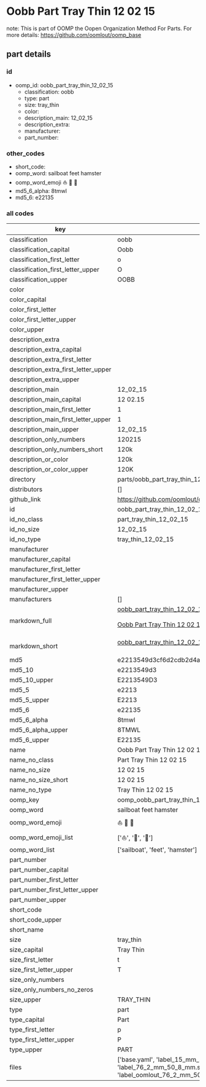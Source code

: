 # Oobb Part Tray Thin 12 02 15  

note: This is part of OOMP the Oopen Organization Method For Parts. For more details: https://github.com/oomlout/oomp_base

##  part details





### id
* oomp_id: oobb_part_tray_thin_12_02_15
  * classification: oobb
  * type: part
  * size: tray_thin
  * color: 
  * description_main: 12_02_15
  * description_extra: 
  * manufacturer: 
  * part_number: 

### other_codes
* short_code: 
* oomp_word: sailboat feet hamster
* oomp_word_emoji :sailboat: :feet: :hamster:
* md5_6_alpha: 8tmwl
* md5_6: e22135

### all codes 
| key | value |  
| --- | --- |  
| classification | oobb |  
| classification_capital | Oobb |  
| classification_first_letter | o |  
| classification_first_letter_upper | O |  
| classification_upper | OOBB |  
| color |  |  
| color_capital |  |  
| color_first_letter |  |  
| color_first_letter_upper |  |  
| color_upper |  |  
| description_extra |  |  
| description_extra_capital |  |  
| description_extra_first_letter |  |  
| description_extra_first_letter_upper |  |  
| description_extra_upper |  |  
| description_main | 12_02_15 |  
| description_main_capital | 12 02.15 |  
| description_main_first_letter | 1 |  
| description_main_first_letter_upper | 1 |  
| description_main_upper | 12_02_15 |  
| description_only_numbers | 120215 |  
| description_only_numbers_short | 120k |  
| description_or_color | 120k |  
| description_or_color_upper | 120K |  
| directory | parts/oobb_part_tray_thin_12_02_15 |  
| distributors | [] |  
| github_link | https://github.com/oomlout/oomlout_oomp_part_src/tree/main/parts/oobb_part_tray_thin_12_02_15/working |  
| id | oobb_part_tray_thin_12_02_15 |  
| id_no_class | part_tray_thin_12_02_15 |  
| id_no_size | 12_02_15 |  
| id_no_type | tray_thin_12_02_15 |  
| manufacturer |  |  
| manufacturer_capital |  |  
| manufacturer_first_letter |  |  
| manufacturer_first_letter_upper |  |  
| manufacturer_upper |  |  
| manufacturers | [] |  
| markdown_full | [oobb_part_tray_thin_12_02_15](https://github.com/oomlout/oomlout_oomp_part_src/tree/main/parts/oobb_part_tray_thin_12_02_15/working)<br>[](https://github.com/oomlout/oomlout_oomp_part_src/tree/main/parts/oobb_part_tray_thin_12_02_15/working)<br>[Oobb Part Tray Thin 12 02 15](https://github.com/oomlout/oomlout_oomp_part_src/tree/main/parts/oobb_part_tray_thin_12_02_15/working)<br><br> |  
| markdown_short | [oobb_part_tray_thin_12_02_15](https://github.com/oomlout/oomlout_oomp_part_src/tree/main/parts/oobb_part_tray_thin_12_02_15/working)<br><br> |  
| md5 | e2213549d3cf6d2cdb2d4a7d8d7e7f4e |  
| md5_10 | e2213549d3 |  
| md5_10_upper | E2213549D3 |  
| md5_5 | e2213 |  
| md5_5_upper | E2213 |  
| md5_6 | e22135 |  
| md5_6_alpha | 8tmwl |  
| md5_6_alpha_upper | 8TMWL |  
| md5_6_upper | E22135 |  
| name | Oobb Part Tray Thin 12 02 15 |  
| name_no_class | Part Tray Thin 12 02 15 |  
| name_no_size | 12 02 15 |  
| name_no_size_short | 12 02 15 |  
| name_no_type | Tray Thin 12 02 15 |  
| oomp_key | oomp_oobb_part_tray_thin_12_02_15 |  
| oomp_word | sailboat feet hamster |  
| oomp_word_emoji | :sailboat: :feet: :hamster: |  
| oomp_word_emoji_list | [':sailboat:', ':feet:', ':hamster:'] |  
| oomp_word_list | ['sailboat', 'feet', 'hamster'] |  
| part_number |  |  
| part_number_capital |  |  
| part_number_first_letter |  |  
| part_number_first_letter_upper |  |  
| part_number_upper |  |  
| short_code |  |  
| short_code_upper |  |  
| short_name |  |  
| size | tray_thin |  
| size_capital | Tray Thin |  
| size_first_letter | t |  
| size_first_letter_upper | T |  
| size_only_numbers |  |  
| size_only_numbers_no_zeros |  |  
| size_upper | TRAY_THIN |  
| type | part |  
| type_capital | Part |  
| type_first_letter | p |  
| type_first_letter_upper | P |  
| type_upper | PART |  
| files | ['base.yaml', 'label_15_mm_30_mm.pdf', 'label_15_mm_30_mm.svg', 'label_76_2_mm_50_8_mm.pdf', 'label_76_2_mm_50_8_mm.svg', 'label_oomlout_76_2_mm_50_8_mm.pdf', 'label_oomlout_76_2_mm_50_8_mm.svg', 'readme.md', 'working.json', 'working.yaml'] |  
